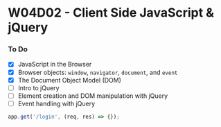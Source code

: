# W04D02 - Client Side JavaScript & jQuery

### To Do
- [x] JavaScript in the Browser
- [x] Browser objects: `window`, `navigator`, `document`, and `event`
- [x] The Document Object Model (DOM)
- [ ] Intro to jQuery
- [ ] Element creation and DOM manipulation with jQuery
- [ ] Event handling with jQuery

```js
app.get('/login', (req, res) => {});
```











 
# 
